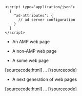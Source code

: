 
    <script type="application/json">
      {
        "ad-attributes": {
          // ad server configuration
        }
      }
    </script>

* An AMP web page

<script type="application/json">
  {
    "ad-attributes": {
      "type": "doubleclick",
      "data-slot": "/30497360/a4a/amp_story_dfp_example"
    }
  }
</script>

* A non-AMP web page

<script type="application/json">
 {
   "ad-attributes": {
     "type": "doubleclick",
     "data-slot": "/30497360/a4a/amp_story_dfp_example",
     "additional_data": "additional_data_information"
   }
 }
</script>

* A some web page

[sourcecode:html]
<amp-story>
  <amp-story-auto-ads>
    <script type="application/json">
      {
        "ad-attributes": {
          // ad server configuration
        }
      }
    </script>
  </amp-story-auto-ads>
  <amp-story-page>
  ...
</amp-story>
[/sourcecode]

* A next generation of web pages

[sourcecode:html]
<amp-story>
  <amp-story-auto-ads>
    <script type="application/json">
     {
       "ad-attributes": {
         "type": "doubleclick",
         "data-slot": "/30497360/a4a/amp_story_dfp_example",
         "additional_data": "additional_data_information"
       }
     }
    </script>
  </amp-story-auto-ads>
  <amp-story-page>
  ...
</amp-story>
[/sourcecode]
